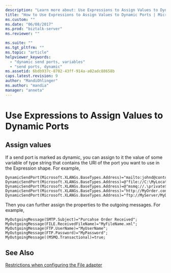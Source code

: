 ```yaml
---
description: "Learn more about: Use Expressions to Assign Values to Dynamic Ports"
title: "How to Use Expressions to Assign Values to Dynamic Ports | Microsoft Docs"
ms.custom: ""
ms.date: "06/08/2017"
ms.prod: "biztalk-server"
ms.reviewer: ""

ms.suite: ""
ms.tgt_pltfrm: ""
ms.topic: "article"
helpviewer_keywords: 
  - "dynamic send ports, variables"
  - "send ports, dynamic"
ms.assetid: 6bdb937c-8702-43ff-914a-a02adc88658b
caps.latest.revision: 9
author: "MandiOhlinger"
ms.author: "mandia"
manager: "anneta"
---
```

# Use Expressions to Assign Values to Dynamic Ports

## Assign values
If a send port is marked as dynamic, you can assign to it the value of some variable of type string that contains the URI of the port you want to use in the Expression shape. For example,  
  
```  
DynamicSendPort(Microsoft.XLANGs.BaseTypes.Address)="mailto:johnd@contoso.com";  
DynamicSendPort(Microsoft.XLANGs.BaseTypes.Address)=@"file://C:\MyLocation\%SourceFileName%.xml";  
DynamicSendPort(Microsoft.XLANGs.BaseTypes.Address)=@"msmq://.\private$\MyQueue";  
DynamicSendPort(Microsoft.XLANGs.BaseTypes.Address)="http://MyOrder.contoso.com";  
DynamicSendPort(Microsoft.XLANGs.BaseTypes.Address)="ftp://MyServer/MyDirectory/%MessageID%.xml";  
```  
  
 Then you can further assign the properties to the outgoing messages. For example,  
  
```  
MyOutgoingMessage(SMTP.Subject)="Purcahse Order Received";  
MyOutgoingMessage(FILE.ReceivedFileName)="MyFileName.xml";  
MyOutgoingMessage(FTP.UserName)="MyUserName";  
MyOutgoingMessage(FTP.Password)="MyPassword";  
MyOutgoingMessage((MSMQ.Transactional)=true;  
```  
  
## See Also  
[Restrictions when configuring the File adapter](restrictions-when-configuring-the-file-adapter.md)
